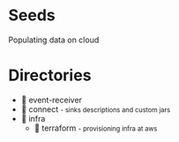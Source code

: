 Seeds
===
Populating data on cloud

# Directories
- 📁 event-receiver 
- 📁 connect <small>- sinks descriptions and custom jars</small>
- 📁 infra
    - 📁 terraform <small>- provisioning infra at aws</small>

